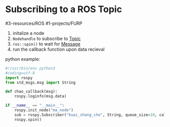 # Subscribing to a ROS Topic
#3-resources/ROS #1-projects/FURP 

1. initalize a node
2. `Nodehandle` to subscribe to [Topic](https://github.com/FURP-2023-2024/Zaihong_Weekly_Log/blob/main/Notes/Topic.md)
4. `ros::spin()` to wait for [Message](https://github.com/FURP-2023-2024/Zaihong_Weekly_Log/blob/main/Notes/Message.md)
5. run the callback function upon data recieval

python example:
```python
#!/usr/bin/env python3
#coding=utf-8
import rospy
from std_msgs.msg import String

def chao_callback(msg):
	rospy.loginfo(msg.data)

if __name__ == "__main__":
	rospy.init_node("ma_node")
	sub = rospy.Subscriber("kuai_shang_che", String, queue_size=10, callback=chao_callback)
	rospy.spin()
```